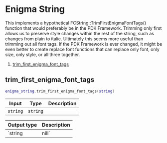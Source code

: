 # Enigma String

This implements a hypothetical FCString::TrimFirstEnigmaFontTags() function that would preferably be in the PDK Framework. Trimming only first allows us to preserve style changes within the rest of the string, such as changes from plain to italic. Ultimately this seems more useful than trimming out all font tags. If the PDK Framework is ever changed, it might be even better to create replace font functions that can replace only font, only size, only style, or all three together.

1. [trim_first_enigma_font_tags](#trim_first_enigma_font_tags)

## trim_first_enigma_font_tags

```lua
enigma_string.trim_first_enigma_font_tags(string)
```

| Input    | Type     | Description |
| -------- | -------- | ----------- |
| `string` | `string` |             |

| Output type      | Description                                          |
| ---------------- | ---------------------------------------------------- |
| `string | nill` | the first font info that was stripped or nil if none |
